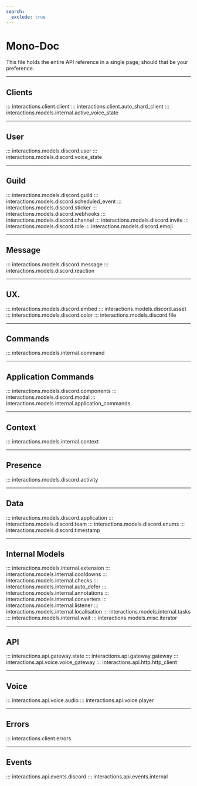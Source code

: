 ```yaml
---
search:
  exclude: true
---
```

# Mono-Doc
This file holds the entire API reference in a single page; should that be your preference.

[//]: # (":::: interactions" - while this would be an option, the order sucks)

---
## Clients
::: interactions.client.client
::: interactions.client.auto_shard_client
::: interactions.models.internal.active_voice_state

---
## User
::: interactions.models.discord.user
::: interactions.models.discord.voice_state

---
## Guild
::: interactions.models.discord.guild
::: interactions.models.discord.scheduled_event
::: interactions.models.discord.sticker
::: interactions.models.discord.webhooks
::: interactions.models.discord.channel
::: interactions.models.discord.invite
::: interactions.models.discord.role
::: interactions.models.discord.emoji

---
## Message
::: interactions.models.discord.message
::: interactions.models.discord.reaction

---
## UX.
::: interactions.models.discord.embed
::: interactions.models.discord.asset
::: interactions.models.discord.color
::: interactions.models.discord.file

---
## Commands
::: interactions.models.internal.command

---
## Application Commands

::: interactions.models.discord.components
::: interactions.models.discord.modal
::: interactions.models.internal.application_commands

---
## Context
::: interactions.models.internal.context

---
## Presence
::: interactions.models.discord.activity

---
## Data
::: interactions.models.discord.application
::: interactions.models.discord.team
::: interactions.models.discord.enums
::: interactions.models.discord.timestamp

---
## Internal Models
::: interactions.models.internal.extension
::: interactions.models.internal.cooldowns
::: interactions.models.internal.checks
::: interactions.models.internal.auto_defer
::: interactions.models.internal.annotations
::: interactions.models.internal.converters
::: interactions.models.internal.listener
::: interactions.models.internal.localisation
::: interactions.models.internal.tasks
::: interactions.models.internal.wait
::: interactions.models.misc.iterator

---
## API
::: interactions.api.gateway.state
::: interactions.api.gateway.gateway
::: interactions.api.voice.voice_gateway
::: interactions.api.http.http_client

---
## Voice
::: interactions.api.voice.audio
::: interactions.api.voice.player


---
## Errors
::: interactions.client.errors

---
## Events
::: interactions.api.events.discord
::: interactions.api.events.internal
